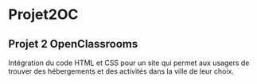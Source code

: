 # Projet2OC
## Projet 2 OpenClassrooms

Intégration du code HTML et CSS pour un site qui permet aux usagers de trouver des hébergements et des activités dans la ville de leur choix. 